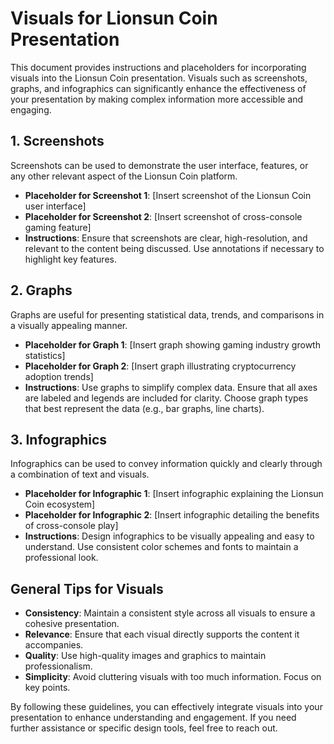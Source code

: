 # Visuals for Lionsun Coin Presentation

This document provides instructions and placeholders for incorporating visuals into the Lionsun Coin presentation. Visuals such as screenshots, graphs, and infographics can significantly enhance the effectiveness of your presentation by making complex information more accessible and engaging.

## 1. Screenshots

Screenshots can be used to demonstrate the user interface, features, or any other relevant aspect of the Lionsun Coin platform.

- **Placeholder for Screenshot 1**: [Insert screenshot of the Lionsun Coin user interface]
- **Placeholder for Screenshot 2**: [Insert screenshot of cross-console gaming feature]
- **Instructions**: Ensure that screenshots are clear, high-resolution, and relevant to the content being discussed. Use annotations if necessary to highlight key features.

## 2. Graphs

Graphs are useful for presenting statistical data, trends, and comparisons in a visually appealing manner.

- **Placeholder for Graph 1**: [Insert graph showing gaming industry growth statistics]
- **Placeholder for Graph 2**: [Insert graph illustrating cryptocurrency adoption trends]
- **Instructions**: Use graphs to simplify complex data. Ensure that all axes are labeled and legends are included for clarity. Choose graph types that best represent the data (e.g., bar graphs, line charts).

## 3. Infographics

Infographics can be used to convey information quickly and clearly through a combination of text and visuals.

- **Placeholder for Infographic 1**: [Insert infographic explaining the Lionsun Coin ecosystem]
- **Placeholder for Infographic 2**: [Insert infographic detailing the benefits of cross-console play]
- **Instructions**: Design infographics to be visually appealing and easy to understand. Use consistent color schemes and fonts to maintain a professional look.

## General Tips for Visuals

- **Consistency**: Maintain a consistent style across all visuals to ensure a cohesive presentation.
- **Relevance**: Ensure that each visual directly supports the content it accompanies.
- **Quality**: Use high-quality images and graphics to maintain professionalism.
- **Simplicity**: Avoid cluttering visuals with too much information. Focus on key points.

By following these guidelines, you can effectively integrate visuals into your presentation to enhance understanding and engagement. If you need further assistance or specific design tools, feel free to reach out.


